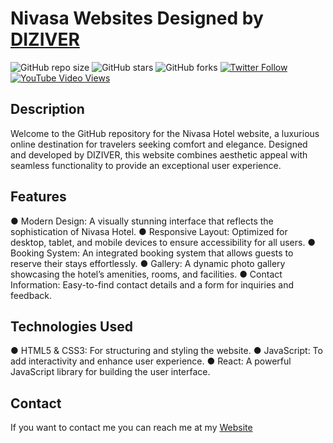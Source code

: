 # Nivasa Websites Designed by [DIZIVER](https://www.diziver.com)

![GitHub repo size](https://img.shields.io/github/repo-size/codewithsadee/vcard-personal-portfolio)
![GitHub stars](https://img.shields.io/github/stars/codewithsadee/vcard-personal-portfolio?style=social)
![GitHub forks](https://img.shields.io/github/forks/codewithsadee/vcard-personal-portfolio?style=social)
[![Twitter Follow](https://img.shields.io/twitter/follow/codewithsadee?style=social)](https://twitter.com/intent/follow?screen_name=codewithsadee)
[![YouTube Video Views](https://img.shields.io/youtube/views/SoxmIlgf2zM?style=social)](https://youtu.be/SoxmIlgf2zM)

## Description
Welcome to the GitHub repository for the Nivasa Hotel website, a luxurious online destination for travelers seeking comfort and elegance. Designed and developed by DIZIVER, this website combines aesthetic appeal with seamless functionality to provide an exceptional user experience.

## Features
● Modern Design: A visually stunning interface that reflects the sophistication of Nivasa Hotel.
● Responsive Layout: Optimized for desktop, tablet, and mobile devices to ensure accessibility for all users.
● Booking System: An integrated booking system that allows guests to reserve their stays effortlessly.
● Gallery: A dynamic photo gallery showcasing the hotel’s amenities, rooms, and facilities.
● Contact Information: Easy-to-find contact details and a form for inquiries and feedback.

## Technologies Used
● HTML5 & CSS3: For structuring and styling the website.
● JavaScript: To add interactivity and enhance user experience.
● React: A powerful JavaScript library for building the user interface.

## Contact

If you want to contact me you can reach me at my [Website](https://www.subhroy.diziver.com)
